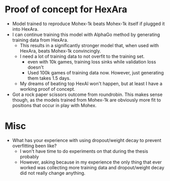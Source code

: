 # Proof of concept for HexAra
[](images/roundrobin_table.png)
+ Model trained to reproduce Mohex-1k beats Mohex-1k itself if plugged it into HexAra.
+ I can continue training this model with AlphaGo method by generating training data from HexAra.
	- This results in a significantly stronger model that, when used with HexAra, beats Mohex-1k convincingly.
	- I need a lot of training data to not overfit to the training set.
		* even with 10k games, training loss sinks while validation loss doesn't
		* Used 100k games of training data now. However, just generating them takes 1.5 days.
	- My dreams of beating top HexAI won't happen, but at least I have a working proof of concept.
+ Got a rock paper scissors outcome from roundrobin. This makes sense though, as the models trained from Mohex-1k are obviously more fit to positions that occur in play with Mohex.

# Misc
+ What has your experience with using dropout/weight decay to prevent overfitting been like?
	- I won't have time to do experiments on that during the thesis probably
	- However, asking because in my experience the only thing that ever worked was collecting more training data and dropout/weight decay did not really change anything.
